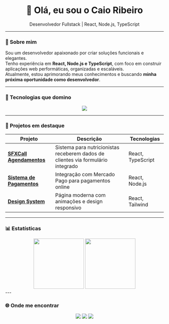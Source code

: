 <h1 align="center">👋 Olá, eu sou o Caio Ribeiro</h1>

<p align="center">
  Desenvolvedor Fullstack | React, Node.js, TypeScript
</p>

---

### 🚀 Sobre mim
Sou um desenvolvedor apaixonado por criar soluções funcionais e elegantes.  
Tenho experiência em **React, Node.js e TypeScript**, com foco em construir aplicações web performáticas, organizadas e escaláveis.  
Atualmente, estou aprimorando meus conhecimentos e buscando **minha próxima oportunidade como desenvolvedor**.

---

### 🧠 Tecnologias que domino
<div align="center">
  <img src="https://skillicons.dev/icons?i=react,typescript,nodejs,express,tailwind,styledcomponents,git,github,vite,vercel" />
</div>

---

### 📂 Projetos em destaque
| Projeto | Descrição | Tecnologias |
|----------|------------|--------------|
| [**SFXCall Agendamentos**](https://github.com/CaioRibeiroDev/sfx-call) | Sistema para nutricionistas receberem dados de clientes via formulário integrado | React, TypeScript |
| [**Sistema de Pagamentos**](https://github.com/CaioRibeiroDev/api-payment-mercadopago) | Integração com Mercado Pago para pagamentos online | React, Node.js |
| [**Design System**](https://github.com/CaioRibeiroDev/design-system) | Página moderna com animações e design responsivo | React, Tailwind |

---

### 📊 Estatísticas

<div align="center">
  <img height="160em" src="https://github-readme-stats.vercel.app/api?username=caioribeirodev&show_icons=true&theme=tokyonight&hide_title=true"/>
  <img height="160em" src="https://github-readme-stats.vercel.app/api/top-langs/?username=caioribeirodev&layout=compact&theme=tokyonight"/>
</div>
---

### 🌐 Onde me encontrar
<div align="center">
  <a href="https://instagram.com/caioribeiro.dev" target="_blank"><img src="https://img.shields.io/badge/-Instagram-%23E4405F?style=for-the-badge&logo=instagram&logoColor=white" target="_blank"></a>
  <a href = "mailto:caioribeirodev@gmail.com"><img src="https://img.shields.io/badge/-Gmail-%23333?style=for-the-badge&logo=gmail&logoColor=white" target="_blank"></a>
  <a href="https://www.linkedin.com/in/caioribeirodev" target="_blank"><img src="https://img.shields.io/badge/-LinkedIn-%230077B5?style=for-the-badge&logo=linkedin&logoColor=white" target="_blank"></a> 
</div>


<!--  <div style="display: inline_block;"><br>
 <img align="center" alt="caioribeirodev-JS" height="30" width="40" src="https://cdn.jsdelivr.net/gh/devicons/devicon/icons/javascript/javascript-original.svg">
 <img align="center" alt="caioribeirodev-TS" height="30" width="40" src="https://cdn.jsdelivr.net/gh/devicons/devicon/icons/typescript/typescript-original.svg">
 <img align="center" alt="caioribeirodev-REACT" height="30" width="40" src="https://cdn.jsdelivr.net/gh/devicons/devicon/icons/react/react-original.svg">
 <img align="center" alt="caioribeirodev-NODE" height="30" width="40" src="https://cdn.jsdelivr.net/gh/devicons/devicon/icons/nodejs/nodejs-original.svg">
 <img align="center" alt="caioribeirodev-HTML5" height="30" width="40" src="https://cdn.jsdelivr.net/gh/devicons/devicon/icons/html5/html5-original.svg" />
 <img align="center" alt="caioribeirodev-CSS3" height="30" width="40" src="https://cdn.jsdelivr.net/gh/devicons/devicon/icons/css3/css3-original.svg">
 <img align="center" alt="caioribeirodev-DOCKER" height="30" width="40" src="https://cdn.jsdelivr.net/gh/devicons/devicon/icons/docker/docker-original.svg">
 <img align="center" alt="caioribeirodev-MYSQL" height="30" width="40" src="https://cdn.jsdelivr.net/gh/devicons/devicon/icons/mysql/mysql-original.svg">
</div> -->
  
<!--  ![Snake animation](https://github.com/CaioRibeiroDev/CaioRibeiroDev/blob/output/github-contribution-grid-snake.svg) -->
